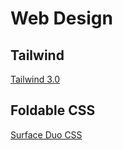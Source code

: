 # Web Design

## Tailwind
[Tailwind 3.0](https://tailwindcss.com/blog/tailwindcss-v3#play-cdn)

## Foldable CSS

[Surface Duo CSS](https://devblogs.microsoft.com/surface-duo/foldable-css-javascript-edge-96/)